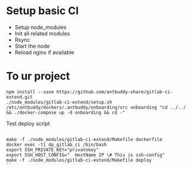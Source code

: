 # Setup basic CI

- Setup node_modules
- Init all related modules
- Rsync
- Start the node
- Reload nginx if available

# To ur project

```
npm install --save https://github.com/antbuddy-share/gitlab-ci-extend.git
./node_modules/gitlab-ci-extend/setup.sh /etc/antbuddy/dockers/.antbuddy/onboarding/src onboarding "cd ../../ && ./docker-compose up -d onboarding && cd -"
```

Test deploy script
```

make -f ./node_modules/gitlab-ci-extend/Makefile dockerfile
docker exec -ti dp_gitlab_ci /bin/bash
export SSH_PRIVATE_KEY="privatekey"
export SSH_HOST_CONFIG="  HostName IP \# This is ssh-config"
make -f ./node_modules/gitlab-ci-extend/Makefile deploy
``

